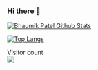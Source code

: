 ### Hi there 👋

[![Bhaumik Patel Github Stats](https://github-readme-stats.vercel.app/api?username=bhaumik55231&show_icons=true)](https://github.com/bhaumik55231/)

[![Top Langs](https://github-readme-stats.vercel.app/api/top-langs/?username=bhaumik55231)](https://github.com/bhaumik55231/)

<p align="left"> 
  Visitor count<br>
  <img src="https://profile-counter.glitch.me/bhaumik55231/count.svg" />
</p>

<!--

**bhaumik55231/bhaumik55231** is a ✨ _special_ ✨ repository because its `README.md` (this file) appears on your GitHub profile.

Here are some ideas to get you started:

- 🔭 I’m currently working on ...
- 🌱 I’m currently learning ...
- 👯 I’m looking to collaborate on ...
- 🤔 I’m looking for help with ...
- 💬 Ask me about ...
- 📫 How to reach me: ...
- 😄 Pronouns: ...
- ⚡ Fun fact: ...
-->
